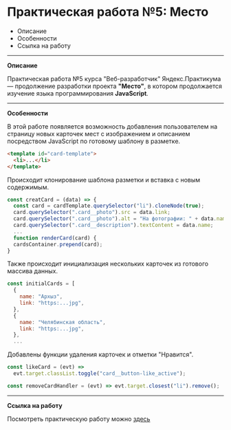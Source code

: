 # Практическая работа №5: Место

- Описание
- Особенности
- Ссылка на работу

---

**Описание**

Практическая работа №5 курса "Веб-разработчик" Яндекс.Практикума — продолжение разработки проекта **"Место"**, в котором продолжается изучение языка программирования **JavaScript**.

---

**Особенности**

В этой работе появляется возможность добавления пользователем на страницу новых карточек мест с изображением и описанием посредством JavaScript по готовому шаблону в разметке.

```html
<template id="card-template">
  <li>...</li>
</template>
```

Происходит клонирование шаблона разметки и вставка с новым содержимым.

```javascript
const creatCard = (data) => {
  const card = cardTemplate.querySelector("li").cloneNode(true);
  card.querySelector(".card__photo").src = data.link;
  card.querySelector(".card__photo").alt = "На фотографии: " + data.name;
  card.querySelector(".card__description").textContent = data.name;
  ...
  function renderCard(card) {
  cardsContainer.prepend(card);
}
```

Также происходит инициализация нескольких карточек из готового массива данных.

```javascript
const initialCards = [
  {
    name: "Архыз",
    link: "https:...jpg",
  },
  {
    name: "Челябинская область",
    link: "https:...jpg",
  },
  ...
```

Добавлены функции удаления карточек и отметки "Нравится".

```javascript
const likeCard = (evt) =>
  evt.target.classList.toggle("card__button-like_active");

const removeCardHandler = (evt) => evt.target.closest("li").remove();
```

---

**Ссылка на работу**

Посмотреть практическую работу можно [здесь](https://sergeydedikov.github.io/mesto/index.html)
